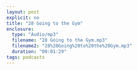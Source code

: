 ```yaml
---
layout: post
explicit: no
title: "28 Going to the Gym"
enclosure:
  type: "Audio/mp3"
  filename: "28 Going to the Gym.mp3"
  filename2: "28%20Going%20to%20the%20Gym.mp3"
  duration: "00:01:29"
tags: podcasts
---
```


